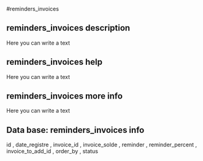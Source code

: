 #reminders_invoices
## reminders_invoices description
Here you can write a text

## reminders_invoices help
Here you can write a text

## reminders_invoices more info
Here you can write a text

## Data base: reminders_invoices info
id , 
  date_registre , 
  invoice_id , 
  invoice_solde , 
  reminder , 
  reminder_percent , 
  invoice_to_add_id , 
  order_by , 
  status 
  
